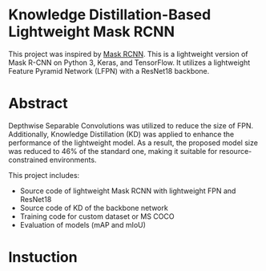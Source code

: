 # Knowledge Distillation-Based Lightweight Mask RCNN
This project was inspired by [Mask RCNN](https://github.com/matterport/Mask_RCNN/tree/master). This is a lightweight version of Mask R-CNN on Python 3, Keras, and TensorFlow. It utilizes a lightweight Feature Pyramid Network (LFPN) with a ResNet18 backbone. 

# Abstract
Depthwise Separable Convolutions was utilized to reduce the size of FPN. Additionally, Knowledge Distillation (KD) was applied to enhance the performance of the lightweight model. As a result, the proposed model size was reduced to 46% of the standard one, making it suitable for resource-constrained environments.

This project includes:  
  * Source code of lightweight Mask RCNN with lightweight FPN and ResNet18
  * Source code of KD of the backbone network
  * Training code for custom dataset or MS COCO  
  * Evaluation of models (mAP and mIoU)
# Instuction
